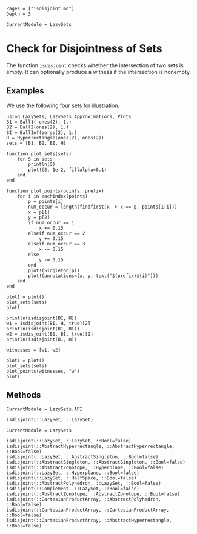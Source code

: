 ```@contents
Pages = ["isdisjoint.md"]
Depth = 3
```

```@meta
CurrentModule = LazySets
```

# Check for Disjointness of Sets

The function `isdisjoint` checks whether the intersection of two sets is empty.
It can optionally produce a witness if the intersection is nonempty.

## Examples

We use the following four sets for illustration.

```@example binary_set_operations
using LazySets, LazySets.Approximations, Plots
B1 = Ball1(-ones(2), 1.)
B2 = Ball2(ones(2), 1.)
BI = BallInf(zeros(2), 1.)
H = Hyperrectangle(ones(2), ones(2))
sets = [B1, B2, BI, H]

function plot_sets(sets)
    for S in sets
        println(S)
        plot!(S, 1e-2, fillalpha=0.1)
    end
end

function plot_points(points, prefix)
    for i in eachindex(points)
        p = points[i]
        num_occur = length(findfirst(x -> x == p, points[1:i]))
        x = p[1]
        y = p[2]
        if num_occur == 1
            x += 0.15
        elseif num_occur == 2
            y += 0.15
        elseif num_occur == 3
            x -= 0.15
        else
            y -= 0.15
        end
        plot!(Singleton(p))
        plot!(annotations=(x, y, text("$(prefix)$(i)")))
    end
end

plot1 = plot()
plot_sets(sets)
plot1
```

```@example binary_set_operations
println(isdisjoint(BI, H))
w1 = isdisjoint(BI, H, true)[2]
println(isdisjoint(B1, BI))
w2 = isdisjoint(B1, BI, true)[2]
println(isdisjoint(B1, H))
```

```@example binary_set_operations
witnesses = [w1, w2]

plot1 = plot()
plot_sets(sets)
plot_points(witnesses, "w")
plot1
```

## Methods

```@meta
CurrentModule = LazySets.API
```

```@docs; canonical=false
isdisjoint(::LazySet, ::LazySet)
```

```@meta
CurrentModule = LazySets
```

```@docs
isdisjoint(::LazySet, ::LazySet, ::Bool=false)
isdisjoint(::AbstractHyperrectangle, ::AbstractHyperrectangle, ::Bool=false)
isdisjoint(::LazySet, ::AbstractSingleton, ::Bool=false)
isdisjoint(::AbstractSingleton, ::AbstractSingleton, ::Bool=false)
isdisjoint(::AbstractZonotope, ::Hyperplane, ::Bool=false)
isdisjoint(::LazySet, ::Hyperplane, ::Bool=false)
isdisjoint(::LazySet, ::HalfSpace, ::Bool=false)
isdisjoint(::AbstractPolyhedron, ::LazySet, ::Bool=false)
isdisjoint(::Complement, ::LazySet, ::Bool=false)
isdisjoint(::AbstractZonotope, ::AbstractZonotope, ::Bool=false)
isdisjoint(::CartesianProductArray, ::AbstractPolyhedron, ::Bool=false)
isdisjoint(::CartesianProductArray, ::CartesianProductArray, ::Bool=false)
isdisjoint(::CartesianProductArray, ::AbstractHyperrectangle, ::Bool=false)
```
